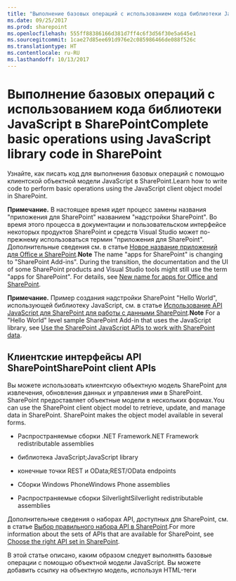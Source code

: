 ```yaml
---
title: "Выполнение базовых операций с использованием кода библиотеки JavaScript в SharePoint"
ms.date: 09/25/2017
ms.prod: sharepoint
ms.openlocfilehash: 555ff88386166d381d7ff4c6f3d56f30e5a645e1
ms.sourcegitcommit: 1cae27d85ee691d976e2c085986466de088f526c
ms.translationtype: HT
ms.contentlocale: ru-RU
ms.lasthandoff: 10/13/2017
---
```

# <a name="complete-basic-operations-using-javascript-library-code-in-sharepoint"></a><span data-ttu-id="c7d7a-102">Выполнение базовых операций с использованием кода библиотеки JavaScript в SharePoint</span><span class="sxs-lookup"><span data-stu-id="c7d7a-102">Complete basic operations using JavaScript library code in SharePoint</span></span>
<span data-ttu-id="c7d7a-103">Узнайте, как писать код для выполнения базовых операций с помощью клиентской объектной модели JavaScript в SharePoint.</span><span class="sxs-lookup"><span data-stu-id="c7d7a-103">Learn how to write code to perform basic operations using the JavaScript client object model in SharePoint.</span></span>
 

 <span data-ttu-id="c7d7a-p101">**Примечание.** В настоящее время идет процесс замены названия "приложения для SharePoint" названием "надстройки SharePoint". Во время этого процесса в документации и пользовательском интерфейсе некоторых продуктов SharePoint и средств Visual Studio может по-прежнему использоваться термин "приложения для SharePoint". Дополнительные сведения см. в статье [Новое название приложений для Office и SharePoint](new-name-for-apps-for-sharepoint.md#bk_newname).</span><span class="sxs-lookup"><span data-stu-id="c7d7a-p101">**Note**  The name "apps for SharePoint" is changing to "SharePoint Add-ins". During the transition, the documentation and the UI of some SharePoint products and Visual Studio tools might still use the term "apps for SharePoint". For details, see  [New name for apps for Office and SharePoint](new-name-for-apps-for-sharepoint.md#bk_newname).</span></span>
 


 <span data-ttu-id="c7d7a-107">**Примечание.** Пример создания надстройки SharePoint "Hello World", использующей библиотеку JavaScript, см. в статье [Использование API JavaScript для SharePoint для работы с данными SharePoint](use-the-sharepoint-javascript-apis-to-work-with-sharepoint-data.md).</span><span class="sxs-lookup"><span data-stu-id="c7d7a-107">**Note**  For a "Hello World" level sample SharePoint Add-in that uses the JavaScript library, see  [Use the SharePoint JavaScript APIs to work with SharePoint data](use-the-sharepoint-javascript-apis-to-work-with-sharepoint-data.md).</span></span>
 


## <a name="sharepoint-client-apis"></a><span data-ttu-id="c7d7a-108">Клиентские интерфейсы API SharePoint</span><span class="sxs-lookup"><span data-stu-id="c7d7a-108">SharePoint client APIs</span></span>
<span data-ttu-id="c7d7a-109"><a name="ClientAPIs"> </a></span><span class="sxs-lookup"><span data-stu-id="c7d7a-109"></span></span>

<span data-ttu-id="c7d7a-p102">Вы можете использовать клиентскую объектную модель SharePoint для извлечения, обновления данных и управления ими в SharePoint. SharePoint предоставляет объектные модели в нескольких формах.</span><span class="sxs-lookup"><span data-stu-id="c7d7a-p102">You can use the SharePoint client object model to retrieve, update, and manage data in SharePoint. SharePoint makes the object model available in several forms.</span></span>
 

 

- <span data-ttu-id="c7d7a-112">Распространяемые сборки .NET Framework</span><span class="sxs-lookup"><span data-stu-id="c7d7a-112">.NET Framework redistributable assemblies</span></span>
    
 
- <span data-ttu-id="c7d7a-113">библиотека JavaScript;</span><span class="sxs-lookup"><span data-stu-id="c7d7a-113">JavaScript library</span></span>
    
 
- <span data-ttu-id="c7d7a-114">конечные точки REST и OData;</span><span class="sxs-lookup"><span data-stu-id="c7d7a-114">REST/OData endpoints</span></span>
    
 
- <span data-ttu-id="c7d7a-115">Сборки Windows Phone</span><span class="sxs-lookup"><span data-stu-id="c7d7a-115">Windows Phone assemblies</span></span>
    
 
- <span data-ttu-id="c7d7a-116">Распространяемые сборки Silverlight</span><span class="sxs-lookup"><span data-stu-id="c7d7a-116">Silverlight redistributable assemblies</span></span>
    
 
<span data-ttu-id="c7d7a-117">Дополнительные сведения о наборах API, доступных для SharePoint, см. в статье [Выбор правильного набора API в SharePoint](http://msdn.microsoft.com/library/f36645da-77c5-47f1-a2ca-13d4b62b320d%28Office.15%29.aspx).</span><span class="sxs-lookup"><span data-stu-id="c7d7a-117">For more information about the sets of APIs that are available for SharePoint, see  [Choose the right API set in SharePoint](http://msdn.microsoft.com/library/f36645da-77c5-47f1-a2ca-13d4b62b320d%28Office.15%29.aspx).</span></span> 
 

 
<span data-ttu-id="c7d7a-p103">В этой статье описано, каким образом следует выполнять базовые операции с помощью объектной модели JavaScript. Вы можете добавить ссылку на объектную модель, используя HTML-теги <script>. Дополнительные сведения об использовании других клиентских API-интерфейсов см. в разделе</span><span class="sxs-lookup"><span data-stu-id="c7d7a-p103">This article shows how to perform basic operations using the JavaScript object model. You can add a reference to the object model using HTML <script> tags. For information about how to use the other client APIs, see the following:</span></span>
 

 

-  [<span data-ttu-id="c7d7a-121">Выполнение базовых операций с использованием кода клиентской библиотеки в SharePoint</span><span class="sxs-lookup"><span data-stu-id="c7d7a-121">Complete basic operations using SharePoint client library code</span></span>](complete-basic-operations-using-sharepoint-client-library-code.md)
    
 
-  [<span data-ttu-id="c7d7a-122">Выполнение базовых операций с использованием конечных точек SharePoint REST</span><span class="sxs-lookup"><span data-stu-id="c7d7a-122">Complete basic operations using SharePoint REST endpoints</span></span>](complete-basic-operations-using-sharepoint-rest-endpoints.md)
    
 
-  [<span data-ttu-id="c7d7a-123">Построение приложений Windows Phone, обращающихся к SharePoint</span><span class="sxs-lookup"><span data-stu-id="c7d7a-123">Build Windows Phone apps that access SharePoint</span></span>](http://msdn.microsoft.com/library/36681335-f772-4499-8445-f94481bc18e7%28Office.15%29.aspx)
    
 
-  [<span data-ttu-id="c7d7a-124">Использование объектной модели Silverlight</span><span class="sxs-lookup"><span data-stu-id="c7d7a-124">Using the Silverlight Object Model</span></span>](http://msdn.microsoft.com/library/cea7829d-f360-4052-8b76-91d90bcefd2a%28Office.15%29.aspx)
    
 

## <a name="perform-basic-tasks-in-sharepoint-using-the-javascript-client-object-model"></a><span data-ttu-id="c7d7a-125">Выполнение основных задач в SharePoint с помощью клиентской объектной модели JavaScript</span><span class="sxs-lookup"><span data-stu-id="c7d7a-125">Perform basic tasks in SharePoint using the JavaScript client object model</span></span>
<span data-ttu-id="c7d7a-126"><a name="BasicOps_SPJSOMOps"> </a></span><span class="sxs-lookup"><span data-stu-id="c7d7a-126"></span></span>

<span data-ttu-id="c7d7a-127">В следующих разделах описываются задачи, которые вы можете выполнять программным путем. Они включают примеры кода на языке JavaScript, в которых демонстрируются эти операции.</span><span class="sxs-lookup"><span data-stu-id="c7d7a-127">The following sections describe tasks that you can complete programmatically, and they include JavaScript code examples that demonstrate the operations.</span></span>
 

 
<span data-ttu-id="c7d7a-p104">При создании надстройки с размещением в облаке можно добавить ссылку на объектную модель с помощью HTML-тегов <script>. Мы рекомендуем создать ссылку на хост-сайт, так как сайт надстройки может существовать не в каждом сценарии работы с надстройками, размещаемыми в облаке. Вы можете извлечь URL-адрес хост-сайта из параметра строки запроса  _SPHostUrl_, если вы используете маркер **{StandardTokens}**. Вы также можете использовать пользовательский параметр строки запроса, если вы применяете маркер **{HostUrl}**. После получения URL-адреса хост-сайта вы должны использовать код JavaScript для динамичного создания ссылки на объектную модель.</span><span class="sxs-lookup"><span data-stu-id="c7d7a-p104">When you create a cloud-hosted add-in, you can add a reference to the object model by using HTML <script> tags. We recommend that you reference the host web because the add-in web may not exist in every scenario in cloud-hosted add-ins. You can retrieve the host web URL from the  _SPHostUrl_ query string parameter if you are using the **{StandardTokens}** token. You can also use your custom defined query string parameter if you are using the **{HostUrl}** token. After you have the host web URL, you must use JavaScript code to dynamically create the reference to the object model.</span></span>
 

 
<span data-ttu-id="c7d7a-132">В приведенном ниже примере кода выполняются такие задачи для добавления ссылки на объектную модель JavaScript:</span><span class="sxs-lookup"><span data-stu-id="c7d7a-132">The following code example performs these tasks to add a reference to the JavaScript object model:</span></span>
 

 

- <span data-ttu-id="c7d7a-133">Создание ссылки на библиотеку AJAX из сети Microsoft Content Delivery Network (CDN).</span><span class="sxs-lookup"><span data-stu-id="c7d7a-133">References the AJAX library from the Microsoft Content Delivery Network (CDN).</span></span>
    
 
- <span data-ttu-id="c7d7a-134">Создание ссылки на библиотеку jQuery из сети Microsoft CDN.</span><span class="sxs-lookup"><span data-stu-id="c7d7a-134">References the jQuery library from the Microsoft CDN.</span></span>
    
 
- <span data-ttu-id="c7d7a-135">Извлечение URL-адреса хост-сайта из строки запроса.</span><span class="sxs-lookup"><span data-stu-id="c7d7a-135">Extracts the host web URL from the query string.</span></span>
    
 
- <span data-ttu-id="c7d7a-p105">Загрузка файлов SP.Runtime.js и SP.js с помощью функции **getScript** в jQuery. После загрузки файлов программа получает доступ к объектной модели JavaScript для SharePoint.</span><span class="sxs-lookup"><span data-stu-id="c7d7a-p105">Loads the SP.Runtime.js and SP.js files by using the  **getScript** function in jQuery. After loading the files, your program has access to the JavaScript object model for SharePoint.</span></span>
    
 
- <span data-ttu-id="c7d7a-138">Продолжение рабочего процесса функции **execOperation**.</span><span class="sxs-lookup"><span data-stu-id="c7d7a-138">Continues the flow in the  **execOperation** function.</span></span>
    
 



```
<script 
    src="//ajax.aspnetcdn.com/ajax/4.0/1/MicrosoftAjax.js" 
    type="text/javascript">
</script>
<script
    type="text/javascript"
    src="//ajax.aspnetcdn.com/ajax/jQuery/jquery-1.7.2.min.js">
</script>
<script type="text/javascript">
    var hostweburl;

    // Load the required SharePoint libraries.
    $(document).ready(function () {

        // Get the URI decoded URLs.
        hostweburl =
            decodeURIComponent(
                getQueryStringParameter("SPHostUrl")
        );

        // The js files are in a URL in the form:
        // web_url/_layouts/15/resource_file
        var scriptbase = hostweburl + "/_layouts/15/";

        // Load the js files and continue to
        // the execOperation function.
        $.getScript(scriptbase + "SP.Runtime.js",
            function () {
                $.getScript(scriptbase + "SP.js", execOperation);
            }
        );
    });

    // Function to execute basic operations.
    function execOperation() {

        // Continue your program flow here.

    }

    // Function to retrieve a query string value.
    // For production purposes you may want to use
    // a library to handle the query string.
    function getQueryStringParameter(paramToRetrieve) {
        var params =
            document.URL.split("?")[1].split("&amp;");
        var strParams = "";
        for (var i = 0; i < params.length; i = i + 1) {
            var singleParam = params[i].split("=");
            if (singleParam[0] == paramToRetrieve)
                return singleParam[1];
        }
    }
</script>

```

<span data-ttu-id="c7d7a-p106">При создании надстройки с размещением в SharePoint можно добавить ссылку на объектную модель с помощью HTML-тегов <script>. Сайт надстройки для SharePoint позволяет использовать относительные пути для ссылок на нужные файлы, используемые в объектной модели JavaScript.</span><span class="sxs-lookup"><span data-stu-id="c7d7a-p106">When you create a SharePoint-hosted add-in, you can add a reference to the object model by using HTML <script> tags. The add-in web in a SharePoint-hosted add-in allows you to use relative paths to reference the required files to use the JavaScript object model.</span></span>
 

 
<span data-ttu-id="c7d7a-141">Следующая разметка выполняет указанные далее задачи для добавления ссылки на объектную модель JavaScript:</span><span class="sxs-lookup"><span data-stu-id="c7d7a-141">The following markup performs these tasks to add a reference to the JavaScript object model:</span></span>
 

 

- <span data-ttu-id="c7d7a-142">Создание ссылки на библиотеку AJAX из сети Microsoft CDN.</span><span class="sxs-lookup"><span data-stu-id="c7d7a-142">References the AJAX library from the Microsoft CDN.</span></span>
    
 
- <span data-ttu-id="c7d7a-143">Создание ссылки на файл SP.Runtime.js с использованием относительного URL-адреса сайта надстройки.</span><span class="sxs-lookup"><span data-stu-id="c7d7a-143">References the SP.Runtime.js file by using a URL relative to the add-in web.</span></span>
    
 
- <span data-ttu-id="c7d7a-144">Создание ссылки на файл SP.js с использованием относительного URL-адреса сайта надстройки.</span><span class="sxs-lookup"><span data-stu-id="c7d7a-144">References the SP.js file by using a URL relative to the add-in web.</span></span>
    
 



```
<script 
    src="//ajax.aspnetcdn.com/ajax/4.0/1/MicrosoftAjax.js" 
    type="text/javascript">
</script>
<script 
    type="text/javascript" 
    src="/_layouts/15/sp.runtime.js">
</script>
<script 
    type="text/javascript" 
    src="/_layouts/15/sp.js">
</script>
<script type="text/javascript">

    // Continue your program flow here.

</script>
```


## <a name="sharepoint-website-tasks"></a><span data-ttu-id="c7d7a-145">Задачи, связанные с веб-сайтом SharePoint</span><span class="sxs-lookup"><span data-stu-id="c7d7a-145">SharePoint website tasks</span></span>
<span data-ttu-id="c7d7a-146"><a name="BasicOps_SPWebTasks"> </a></span><span class="sxs-lookup"><span data-stu-id="c7d7a-146"><a name="BasicOps_SPWebTasks"> </a></span></span>

<span data-ttu-id="c7d7a-147">Для работы с веб-сайтами с использованием JavaScript начните с использования конструктора **ClientContext(serverRelativeUrl)** и передачи URL-адреса или URI-кода для возврата определенного контекста запроса.</span><span class="sxs-lookup"><span data-stu-id="c7d7a-147">To work with websites using JavaScript, start by using the  **ClientContext(serverRelativeUrl)** constructor and pass a URL or URI to return a specific request context.</span></span>
 

 

### <a name="retrieve-the-properties-of-a-website"></a><span data-ttu-id="c7d7a-148">Получение свойств веб-сайта</span><span class="sxs-lookup"><span data-stu-id="c7d7a-148">Retrieve the properties of a website</span></span>

<span data-ttu-id="c7d7a-p107">Используйте веб-свойства класса **ClientContext**, чтобы указать свойства объекта веб-сайта, который размещен по указанному URL-адресу контекста. После загрузки объекта веб-сайта с помощью метода **load(clientObject)** и вызова **executeQueryAsync(succeededCallback, failedCallback)** можно получить доступ ко всем свойствам этого веб-сайта. В приведенном ниже примере отображается заголовок и описание указанного веб-сайта, хотя все другие возвращаемые свойства по умолчанию становятся доступными после загрузки объекта веб-сайта и выполнения запроса.</span><span class="sxs-lookup"><span data-stu-id="c7d7a-p107">Use the web property of the  **ClientContext** class to specify the properties of the website object that is located at the specified context URL. After you load the website object through the **load(clientObject)** method and then call **executeQueryAsync(succeededCallback, failedCallback)**, you acquire access to all the properties of that website. The following example displays the title and description of the specified website, although all other properties that are returned by default become available after you load the website object and execute the query.</span></span>
 

 

```

function retrieveWebSite(siteUrl) {
    var clientContext = new SP.ClientContext(siteUrl);
    this.oWebsite = clientContext.get_web();

    clientContext.load(this.oWebsite);

    clientContext.executeQueryAsync(
        Function.createDelegate(this, this.onQuerySucceeded), 
        Function.createDelegate(this, this.onQueryFailed)
    );
}

function onQuerySucceeded(sender, args) {
    alert('Title: ' + this.oWebsite.get_title() + 
        ' Description: ' + this.oWebsite.get_description());
}
    
function onQueryFailed(sender, args) {
    alert('Request failed. ' + args.get_message() + 
        '\n' + args.get_stackTrace());
}
```


### <a name="retrieve-only-selected-properties-of-a-website"></a><span data-ttu-id="c7d7a-152">Получение определенных свойств веб-сайта</span><span class="sxs-lookup"><span data-stu-id="c7d7a-152">Retrieve only selected properties of a website</span></span>

<span data-ttu-id="c7d7a-p108">Для снижения объема передаваемых данных между клиентом и сервером можно получать только указанные свойства объекта веб-сайта, а не все свойства. В этом случае используйте запрос LINQ или синтаксис лямбда-выражений с методом **load(clientObject)** для определения того, какие свойства следует получать от сервера. В приведенном ниже примере после вызова запроса **executeQueryAsync(succeededCallback, failedCallback)** доступны только заголовок и дата создания объекта веб-сайта.</span><span class="sxs-lookup"><span data-stu-id="c7d7a-p108">To reduce unnecessary data transference between client and server, you might want to return only specified properties of the website object, not all of its properties. In this case, use LINQ query or lambda expression syntax with the  **load(clientObject)** method to specify which properties to return from the server. In the following example, only the title and creation date of the website object become available after **executeQueryAsync(succeededCallback, failedCallback)** is called.</span></span>
 

 

```
function retrieveWebSiteProperties(siteUrl) {
    var clientContext = new SP.ClientContext(siteUrl);
    this.oWebsite = clientContext.get_web();

    clientContext.load(this.oWebsite, 'Title', 'Created');

    clientContext.executeQueryAsync(
        Function.createDelegate(this, this.onQuerySucceeded), 
        Function.createDelegate(this, this.onQueryFailed)
    );
}

function onQuerySucceeded(sender, args) {
    alert('Title: ' + this.oWebsite.get_title() + 
        ' Created: ' + this.oWebsite.get_created());
}
    
function onQueryFailed(sender, args) {
    alert('Request failed. ' + args.get_message() + 
        '\n' + args.get_stackTrace());
}
```


 <span data-ttu-id="c7d7a-156">**Примечание.** Если вы попытаетесь обратиться к другим свойствам, код создаст исключение, так как они недоступны.</span><span class="sxs-lookup"><span data-stu-id="c7d7a-156">**Note**  If you try to access other properties, the code throws an exception because other properties are not available.</span></span>
 


### <a name="write-to-a-websites-properties"></a><span data-ttu-id="c7d7a-157">Запись значений для свойств веб-сайта</span><span class="sxs-lookup"><span data-stu-id="c7d7a-157">Write to a website's properties</span></span>

<span data-ttu-id="c7d7a-p109">Для изменения веб-сайта следует задать его свойства и вызвать метод **update()** аналогично применению серверной объектной модели. Однако в клиентской объектной модели следует вызвать **executeQueryAsync(succeededCallback, failedCallback)** для запроса пакетной обработки всех указанных команд. В приведенном ниже примере изменяется заголовок и описание указанного веб-сайта.</span><span class="sxs-lookup"><span data-stu-id="c7d7a-p109">To modify a website, you set its properties and call the  **update()** method, similarly to how the server object model functions. However, in the client object model, you must call **executeQueryAsync(succeededCallback, failedCallback)** to request batch processing of all commands that you specify. The following example changes the title and description of a specified website.</span></span>
 

 

```
function updateWebSite(siteUrl) {
    var clientContext = new SP.ClientContext(siteUrl);
    this.oWebsite = clientContext.get_web();

    this.oWebsite.set_title('Updated Web Site');
    this.oWebsite.set_description('This is an updated Web site.');
    this.oWebsite.update();

    clientContext.load(this.oWebsite, 'Title', 'Description');

    clientContext.executeQueryAsync(
        Function.createDelegate(this, this.onQuerySucceeded), 
        Function.createDelegate(this, this.onQueryFailed)
    );
}

function onQuerySucceeded(sender, args) {
    alert('Title: ' + this.oWebsite.get_title() + 
        ' Description: ' + this.oWebsite.get_description());
}
    
function onQueryFailed(sender, args) {
    alert('Request failed. ' + args.get_message() + 
        '\n' + args.get_stackTrace());
}
```


## <a name="sharepoint-list-tasks"></a><span data-ttu-id="c7d7a-161">Задачи по работе со списками SharePoint</span><span class="sxs-lookup"><span data-stu-id="c7d7a-161">SharePoint list tasks</span></span>
<span data-ttu-id="c7d7a-162"><a name="BasicOps_SPListTasks"> </a></span><span class="sxs-lookup"><span data-stu-id="c7d7a-162"><a name="BasicOps_SPListTasks"> </a></span></span>

<span data-ttu-id="c7d7a-p110">Работа с объектами списков с использованием JavaScript похожа на работу с объектами веб-сайтов. Начинайте работу с использования конструктора **ClientContext(serverRelativeUrl)** и передачи URL-адреса или URI-кода для возврата определенного контекста запроса. После этого можно использовать свойство **lists** класса **Web** для получения коллекции списков на веб-сайте.</span><span class="sxs-lookup"><span data-stu-id="c7d7a-p110">Working with list objects using JavaScript is similar to working with website objects. Start by using the  **ClientContext(serverRelativeUrl)** constructor and passing a URL or URI to return a specific request context. You can then use the **lists** property of the **Web** class to get the collection of lists in the website.</span></span>
 

 

### <a name="retrieve-all-properties-of-all-lists-in-a-website"></a><span data-ttu-id="c7d7a-166">Извлечение всех свойств всех списков на веб-сайте</span><span class="sxs-lookup"><span data-stu-id="c7d7a-166">Retrieve all properties of all lists in a website</span></span>

<span data-ttu-id="c7d7a-p111">Для возврата всех списков веб-сайта загрузите коллекцию списков с помощью метода **load(clientObject)**, а затем вызовите **executeQueryAsync(succeededCallback, failedCallback)**. В приведенном ниже примере представлен URL-адрес веб-сайта, а также дата и время создания списка.</span><span class="sxs-lookup"><span data-stu-id="c7d7a-p111">To return all the lists of a website, load the list collection through the  **load(clientObject)** method, and then call **executeQueryAsync(succeededCallback, failedCallback)**. The following example displays the URL of the website and the date and time that the list was created.</span></span>
 

 

```
function retrieveAllListProperties(siteUrl) {
    var clientContext = new SP.ClientContext(siteUrl);
    var oWebsite = clientContext.get_web();
    this.collList = oWebsite.get_lists();
    clientContext.load(collList);

    clientContext.executeQueryAsync(
        Function.createDelegate(this, this.onQuerySucceeded), 
        Function.createDelegate(this, this.onQueryFailed)
    );
}

function onQuerySucceeded() {
    var listInfo = '';
    var listEnumerator = collList.getEnumerator();

    while (listEnumerator.moveNext()) {
        var oList = listEnumerator.get_current();
        listInfo += 'Title: ' + oList.get_title() + ' Created: ' + 
            oList.get_created().toString() + '\n';
    }
    alert(listInfo);
}

function onQueryFailed(sender, args) {
    alert('Request failed. ' + args.get_message() + 
        '\n' + args.get_stackTrace());
}
```


### <a name="retrieve-only-specified-properties-of-lists"></a><span data-ttu-id="c7d7a-169">Извлечение только заданных свойств списков</span><span class="sxs-lookup"><span data-stu-id="c7d7a-169">Retrieve only specified properties of lists</span></span>

<span data-ttu-id="c7d7a-p112">В предыдущем примере выполнялся возврат всех свойств списков на веб-сайте. Для уменьшения ненужных данных, передаваемых между клиентом и сервером, можно использовать выражения запросов LINQ, чтобы указать возвращаемые свойства. В JavaScript следует указать **Include** как часть строки запроса, которая передается в метод **load(clientObject)** для указания возвращаемых свойств. В приведенном ниже примере этот подход используется для возврата только заголовка и идентификатора каждого из списков в коллекции.</span><span class="sxs-lookup"><span data-stu-id="c7d7a-p112">The previous example returns all properties of the lists in a website. To reduce unnecessary data transference between client and server, you can use LINQ query expressions to specify which properties to return. In JavaScript, you specify  **Include** as part of the query string that is passed to the **load(clientObject)** method to specify which properties to return. The following example uses this approach to return only the title and ID of each list in the collection.</span></span>
 

 

```
function retrieveSpecificListProperties(siteUrl) {
    var clientContext = new SP.ClientContext(siteUrl);
    var oWebsite = clientContext.get_web();
    this.collList = oWebsite.get_lists();

    clientContext.load(collList, 'Include(Title, Id)');
    clientContext.executeQueryAsync(
        Function.createDelegate(this, this.onQuerySucceeded), 
        Function.createDelegate(this, this.onQueryFailed)
    );
}

function onQuerySucceeded() {
    var listInfo = '';
    var listEnumerator = collList.getEnumerator();

    while (listEnumerator.moveNext()) {
        var oList = listEnumerator.get_current();
        listInfo += 'Title: ' + oList.get_title() + 
            ' ID: ' + oList.get_id().toString() + '\n';
    }
    alert(listInfo);
}

function onQueryFailed(sender, args) {
    alert('Request failed. ' + args.get_message() + 
        '\n' + args.get_stackTrace());
}

```


### <a name="store-retrieved-lists-in-a-collection"></a><span data-ttu-id="c7d7a-174">Хранение полученных списков в коллекции</span><span class="sxs-lookup"><span data-stu-id="c7d7a-174">Store retrieved lists in a collection</span></span>

<span data-ttu-id="c7d7a-175">Как показывает следующий пример, вы можете использовать метод **loadQuery(clientObjectCollection, exp)** вместо метода **load(clientObject)** для хранения возвращаемого значения в другой коллекции вместо того, чтобы хранить его в свойстве списков.</span><span class="sxs-lookup"><span data-stu-id="c7d7a-175">As the following example shows, you can use the  **loadQuery(clientObjectCollection, exp)** method instead of the **load(clientObject)** method to store the return value in another collection instead of storing it in the lists property.</span></span>
 

 

```
function retrieveSpecificListPropertiesToCollection(siteUrl) {
    var clientContext = new SP.ClientContext(siteUrl);
    var oWebsite = clientContext.get_web();
    var collList = oWebsite.get_lists();

    this.listInfoCollection = clientContext.loadQuery(collList, 'Include(Title, Id)');
    clientContext.executeQueryAsync(
        Function.createDelegate(this, this.onQuerySucceeded), 
        Function.createDelegate(this, this.onQueryFailed)
    );
}

function onQuerySucceeded() {
    var listInfo = '';

    for (var i = 0; i < this.listInfoCollection.length; i++) {
        var oList = this.listInfoCollection[i];
        listInfo += 'Title: ' + oList.get_title() + 
            ' ID: ' + oList.get_id().toString();
    }
    alert(listInfo.toString());
}

function onQueryFailed(sender, args) {
    alert('Request failed. ' + args.get_message() + 
        '\n' + args.get_stackTrace());
}
```


### <a name="apply-filters-to-list-retrieval"></a><span data-ttu-id="c7d7a-176">Применение фильтров для извлечения списков</span><span class="sxs-lookup"><span data-stu-id="c7d7a-176">Apply filters to list retrieval</span></span>

<span data-ttu-id="c7d7a-p113">Как показано в приведенном ниже примере, операторы **Include** можно вкладывать в запрос JavaScript, чтобы возвратить метаданные как для списка, так и для его полей. В примере возвращаются все поля из всех списков на веб-сайте, а также отображаются заголовок и внутреннее имя всех полей, чье внутреннее имя содержит строку "name".</span><span class="sxs-lookup"><span data-stu-id="c7d7a-p113">As the following example shows, you can nest  **Include** statements in a JavaScript query to return metadata for both a list and its fields. The example returns all fields from all lists within a website and displays the title and internal name of all fields whose internal name contains the string "name".</span></span>
 

 

```
function retrieveAllListsAllFields(siteUrl) {
    var clientContext = new SP.ClientContext(siteUrl);
    var oWebsite = clientContext.get_web();
    var collList = oWebsite.get_lists();

    this.listInfoArray = clientContext.loadQuery(collList, 
        'Include(Title,Fields.Include(Title,InternalName))');

    clientContext.executeQueryAsync(
        Function.createDelegate(this, this.onQuerySucceeded), 
        Function.createDelegate(this, this._onQueryFailed)
    );
}

function onQuerySucceeded() {
    var listInfo = '';

    for (var i = 0; i < this.listInfoArray.length; i++) {
        var oList = this.listInfoArray[i];
        var collField = oList.get_fields();
        var fieldEnumerator = collField.getEnumerator();
            
        while (fieldEnumerator.moveNext()) {
            var oField = fieldEnumerator.get_current();
            var regEx = new RegExp('name', 'ig');
            
            if (regEx.test(oField.get_internalName())) {
                listInfo += '\nList: ' + oList.get_title() + 
                    '\n\tField Title: ' + oField.get_title() + 
                    '\n\tField Name: ' + oField.get_internalName();
            }
        }
    }
    alert(listInfo);
}

function onQueryFailed(sender, args) {
    alert('Request failed. ' + args.get_message() + 
        '\n' + args.get_stackTrace());
}

```


## <a name="create-update-and-delete-lists"></a><span data-ttu-id="c7d7a-179">Создание, обновление и удаление списков</span><span class="sxs-lookup"><span data-stu-id="c7d7a-179">Create, update, and delete lists</span></span>
<span data-ttu-id="c7d7a-180"><a name="BasicOps_SPListCRUD"> </a></span><span class="sxs-lookup"><span data-stu-id="c7d7a-180"><a name="BasicOps_SPListCRUD"> </a></span></span>

<span data-ttu-id="c7d7a-181">Создание, обновление и удаление списков с использованием клиентской объектной модели аналогично выполнению этих операций с помощью клиентской объектной модели .NET, хотя клиентские операции не будут завершены до вызова функции **executeQueryAsync(succeededCallback, failedCallback)**.</span><span class="sxs-lookup"><span data-stu-id="c7d7a-181">Creating, updating, and deleting lists through the client object model works similarly to how you perform these tasks using the .NET client object model, although client operations do not complete until you call the  **executeQueryAsync(succeededCallback, failedCallback)** function.</span></span>
 

 

### <a name="create-and-update-a-list"></a><span data-ttu-id="c7d7a-182">Создание и обновление списка</span><span class="sxs-lookup"><span data-stu-id="c7d7a-182">Create and update a list</span></span>

<span data-ttu-id="c7d7a-p114">Для создания объекта списка с помощью JavaScript используйте объект **ListCreationInformation**, чтобы определить его свойства, и передайте объект в функцию **add(parameters)** объекта **ListCollection**. В приведенном ниже примере создается новый список объявлений.</span><span class="sxs-lookup"><span data-stu-id="c7d7a-p114">To create a list object using JavaScript, use the  **ListCreationInformation** object to define its properties, and then pass this object to the **add(parameters)** function of the **ListCollection** object. The following example creates a new announcements list.</span></span>
 

 

```
function createList(siteUrl) {
    var clientContext = new SP.ClientContext(siteUrl);
    var oWebsite = clientContext.get_web();
    
    var listCreationInfo = new SP.ListCreationInformation();
    listCreationInfo.set_title('My Announcements List');
    listCreationInfo.set_templateType(SP.ListTemplateType.announcements);

    this.oList = oWebsite.get_lists().add(listCreationInfo);

    clientContext.load(oList);
    clientContext.executeQueryAsync(
        Function.createDelegate(this, this.onQuerySucceeded), 
        Function.createDelegate(this, this.onQueryFailed)
    );
}

function onQuerySucceeded() {
    var result = oList.get_title() + ' created.';
    alert(result);
}

function onQueryFailed(sender, args) {
    alert('Request failed. ' + args.get_message() + 
        '\n' + args.get_stackTrace());
}
```

<span data-ttu-id="c7d7a-185">Если нужно обновить список после его создания, можно задать свойства списка и вызвать функцию **update()** перед вызовом **executeQueryAsync(succeededCallback, failedCallback)**, как показано далее в измененном примере.</span><span class="sxs-lookup"><span data-stu-id="c7d7a-185">If you need to update the list after it has been created, you can set list properties and call the  **update()** function before calling **executeQueryAsync(succeededCallback, failedCallback)**, as shown in the following modifications of the previous example.</span></span>
 

 



```
.
.
.
.
this.oList = oWebsite.get_lists().add(listCreationInfo);

oList.set_description('New Announcements List');
oList.update();

clientContext.load(oList);
clientContext.executeQueryAsync(
    Function.createDelegate(this, this.onQuerySucceeded), 
    Function.createDelegate(this, this.onQueryFailed)
);
```


### <a name="add-a-field-to-a-list"></a><span data-ttu-id="c7d7a-186">Добавление поля в список</span><span class="sxs-lookup"><span data-stu-id="c7d7a-186">Add a field to a list</span></span>

<span data-ttu-id="c7d7a-p115">Используйте функцию **add(field)** или **addFieldAsXml(schemaXml, addToDefaultView, options)** объекта **FieldCollection** для добавления поля в коллекцию полей списка. В приведенном ниже примере создается поле, которое затем обновляется перед вызовом **executeQueryAsync(succeededCallback, failedCallback)**.</span><span class="sxs-lookup"><span data-stu-id="c7d7a-p115">Use the  **add(field)** or **addFieldAsXml(schemaXml, addToDefaultView, options)** function of the **FieldCollection** object to add a field to the field collection of a list. The following example creates a field and then updates it before calling **executeQueryAsync(succeededCallback, failedCallback)**.</span></span>
 

 

```
function addFieldToList(siteUrl) {
    var clientContext = new SP.ClientContext(siteUrl);

    var oList = clientContext.get_web().get_lists().getByTitle('Announcements');
    this.oField = oList.get_fields().addFieldAsXml(
        '<Field DisplayName=\'MyField\' Type=\'Number\' />', 
        true, 
        SP.AddFieldOptions.defaultValue
    );

    var fieldNumber = clientContext.castTo(oField,SP.FieldNumber);
    fieldNumber.set_maximumValue(100);
    fieldNumber.set_minimumValue(35);
    fieldNumber.update();

    clientContext.load(oField);
    clientContext.executeQueryAsync(
        Function.createDelegate(this, this.onQuerySucceeded), 
        Function.createDelegate(this, this.onQueryFailed)
    );
}

function onQuerySucceeded() {
    var result = oField.get_title() + ' added.';
    alert(result);
}

function onQueryFailed(sender, args) {
    alert('Request failed. ' + args.get_message() + 
        '\n' + args.get_stackTrace());
}
```


### <a name="delete-a-list"></a><span data-ttu-id="c7d7a-189">Удаление списка</span><span class="sxs-lookup"><span data-stu-id="c7d7a-189">Delete a list</span></span>

<span data-ttu-id="c7d7a-190">Чтобы удалить список, вызовите функцию **deleteObject()** объекта списка, как показано в приведенном ниже примере.</span><span class="sxs-lookup"><span data-stu-id="c7d7a-190">To delete a list, call the  **deleteObject()** function of the list object, as shown in the following example.</span></span>
 

 

```
function deleteList(siteUrl) {
    var clientContext = new SP.ClientContext(siteUrl);
    var oWebsite = clientContext.get_web();
    this.listTitle = 'My Announcements List';

    this.oList = oWebsite.get_lists().getByTitle(listTitle);
    oList.deleteObject();

    clientContext.executeQueryAsync(
        Function.createDelegate(this, this.onQuerySucceeded), 
        Function.createDelegate(this, this.onQueryFailed)
    );
}

function onQuerySucceeded() {
    var result = listTitle + ' deleted.';
    alert(result);
}

function onQueryFailed(sender, args) {
    alert('Request failed. ' + args.get_message() + 
        '\n' + args.get_stackTrace());
}
```


## <a name="create-update-and-delete-folders"></a><span data-ttu-id="c7d7a-191">Создание, обновление и удаление папок</span><span class="sxs-lookup"><span data-stu-id="c7d7a-191">Create, update, and delete folders</span></span>
<span data-ttu-id="c7d7a-192"><a name="BasicOps_FolderTasks"> </a></span><span class="sxs-lookup"><span data-stu-id="c7d7a-192"><a name="BasicOps_FolderTasks"> </a></span></span>

<span data-ttu-id="c7d7a-p116">Вы можете работать с папками, упорядочивая контент, с помощью объектной модели JavaScript. В следующих разделах рассказывается об основных операциях с папками.</span><span class="sxs-lookup"><span data-stu-id="c7d7a-p116">You can manipulate folders to organize your content by using the JavaScript object model. The following sections show you how to perform basic operations on folders.</span></span>
 

 

### <a name="create-a-folder-in-a-document-library"></a><span data-ttu-id="c7d7a-195">Создание папки в библиотеке документов</span><span class="sxs-lookup"><span data-stu-id="c7d7a-195">Create a folder in a document library</span></span>

<span data-ttu-id="c7d7a-p117">Чтобы создать папку, нужно использовать объект **ListItemCreationInformation**, задав базовый тип объекта как **SP.FileSystemObjectType.folder**, и передать его в виде параметра в функцию **addItem(parameters)** объекта **List**. Задайте свойства объекта элемента списка, возвращенного этим методом, и вызовите функцию **update()**, как показано в приведенном ниже примере.</span><span class="sxs-lookup"><span data-stu-id="c7d7a-p117">To create a folder, you use a  **ListItemCreationInformation** object, set the underlying object type to **SP.FileSystemObjectType.folder**, and pass it as parameter to the  **addItem(parameters)** function of the **List** object. Set properties on the list item object that this method returns, and then call the **update()** function, as shown in the following example.</span></span>
 

 

```
function createFolder(resultpanel) {
    var clientContext;
    var oWebsite;
    var oList;
    var itemCreateInfo;

    clientContext = new SP.ClientContext.get_current();
    oWebsite = clientContext.get_web();
    oList = oWebsite.get_lists().getByTitle("Shared Documents");

    itemCreateInfo = new SP.ListItemCreationInformation();
    itemCreateInfo.set_underlyingObjectType(SP.FileSystemObjectType.folder);
    itemCreateInfo.set_leafName("My new folder!");
    this.oListItem = oList.addItem(itemCreateInfo);
    this.oListItem.set_item("Title", "My new folder!");
    this.oListItem.update();

    clientContext.load(this.oListItem);
    clientContext.executeQueryAsync(
        Function.createDelegate(this, successHandler),
        Function.createDelegate(this, errorHandler)
    );

    function successHandler() {
        resultpanel.innerHTML = "Go to the " +
            "<a href='../Lists/Shared Documents'>document library</a> " +
            "to see your new folder.";
    }

    function errorHandler() {
        resultpanel.innerHTML =
            "Request failed: " + arguments[1].get_message();
    }
}
```


### <a name="update-a-folder-in-a-document-library"></a><span data-ttu-id="c7d7a-198">Обновление папки в библиотеке документов</span><span class="sxs-lookup"><span data-stu-id="c7d7a-198">Update a folder in a document library</span></span>

<span data-ttu-id="c7d7a-199">Чтобы обновить имя папки, вы можете записать его в свойство **FileLeafRef** и вызвать функцию **update()**, чтобы изменения вступили в силу при вызове метода **executeQueryAsync**.</span><span class="sxs-lookup"><span data-stu-id="c7d7a-199">To update the folder name, you can write to the  **FileLeafRef** property and call the **update()** function so that changes take effect when you call the **executeQueryAsync** method.</span></span>
 

 

```
function updateFolder(resultpanel) {
    var clientContext;
    var oWebsite;
    var oList;

    clientContext = new SP.ClientContext.get_current();
    oWebsite = clientContext.get_web();
    oList = oWebsite.get_lists().getByTitle("Shared Documents");

    this.oListItem = oList.getItemById(1);
    this.oListItem.set_item("FileLeafRef", "My updated folder");
    this.oListItem.update();

    clientContext.load(this.oListItem);
    clientContext.executeQueryAsync(
        Function.createDelegate(this, successHandler),
        Function.createDelegate(this, errorHandler)
    );

    function successHandler() {
        resultpanel.innerHTML = "Go to the " +
            "<a href='../Lists/Shared Documents'>document library</a> " +
            "to see your updated folder.";
    }

    function errorHandler() {
        resultpanel.innerHTML = "Request failed: " + arguments[1].get_message();
    }
}
```


### <a name="delete-a-folder-in-a-document-library"></a><span data-ttu-id="c7d7a-200">Удаление папки в библиотеке документов</span><span class="sxs-lookup"><span data-stu-id="c7d7a-200">Delete a folder in a document library</span></span>

<span data-ttu-id="c7d7a-p118">Чтобы удалить папку, следует вызвать функцию **deleteObject()** объекта. В приведенном ниже примере метод **getFolderByServerRelativeUrl** используется для извлечения папки из библиотеки документов и удаления элемента.</span><span class="sxs-lookup"><span data-stu-id="c7d7a-p118">To delete a folder, call the  **deleteObject()** function on the object. The following example uses the **getFolderByServerRelativeUrl** method to retrieve the folder from the document library and then deletes the item.</span></span>
 

 

```
function deleteFolder(resultpanel) {
    var clientContext;
    var oWebsite;
    var folderUrl;

    clientContext = new SP.ClientContext.get_current();
    oWebsite = clientContext.get_web();

    clientContext.load(oWebsite);
    clientContext.executeQueryAsync(function () {
        folderUrl = oWebsite.get_serverRelativeUrl() + "/Lists/Shared Documents/Folder1";
        this.folderToDelete = oWebsite.getFolderByServerRelativeUrl(folderUrl);
        this.folderToDelete.deleteObject();

        clientContext.executeQueryAsync(
            Function.createDelegate(this, successHandler),
            Function.createDelegate(this, errorHandler)
        );
    }, errorHandler);

    function successHandler() {
        resultpanel.innerHTML = "Go to the " +
            "<a href='../Lists/Shared Documents'>document library</a> " +
            "to make sure the folder is no longer there.";
    }

    function errorHandler() {
        resultpanel.innerHTML = "Request failed: " + arguments[1].get_message();
    }
}
```


## <a name="create-read-update-and-delete-files"></a><span data-ttu-id="c7d7a-203">Создание, чтение, обновление и удаление файлов</span><span class="sxs-lookup"><span data-stu-id="c7d7a-203">Create, read, update, and delete files</span></span>
<span data-ttu-id="c7d7a-204"><a name="BasicOps_FileTasks"> </a></span><span class="sxs-lookup"><span data-stu-id="c7d7a-204"><a name="BasicOps_FileTasks"> </a></span></span>

<span data-ttu-id="c7d7a-p119">Вы можете работать с файлами с помощью объектной модели JavaScript. В приведенных ниже разделах рассказывается об основных операциях с файлами.</span><span class="sxs-lookup"><span data-stu-id="c7d7a-p119">You can manipulate files by using the JavaScript object model. The following sections show you how to perform basic operations on files.</span></span>
 

 

 <span data-ttu-id="c7d7a-p120">**Примечание.** С помощью объектной модели JavaScript можно работать только с файлами размером до 1,5 МБ. Чтобы отправлять более крупные файлы, используйте REST. Дополнительные сведения см. в разделе [](complete-basic-operations-using-sharepoint-rest-endpoints#LargeFiles.md).</span><span class="sxs-lookup"><span data-stu-id="c7d7a-p120">**Note**  You can only work with files up to 1.5 MB by using the JavaScript object model. To upload larger files, use REST (Representational State Transfer). For more information, see  [](complete-basic-operations-using-sharepoint-rest-endpoints#LargeFiles.md).</span></span>
 


### <a name="create-a-file-in-a-document-library"></a><span data-ttu-id="c7d7a-210">Создание файла в библиотеке документов</span><span class="sxs-lookup"><span data-stu-id="c7d7a-210">Create a file in a document library</span></span>

<span data-ttu-id="c7d7a-211">Для создания файлов используйте объект **FileCreationInformation**, задав атрибут URL и добавив содержимое в виде байтового массива в кодировке Base64, как показано в приведенном ниже примере.</span><span class="sxs-lookup"><span data-stu-id="c7d7a-211">To create files, you use a  **FileCreationInformation** object, set the URL attribute, and append content as a base64 encoded array of bytes, as shown in this example.</span></span>
 

 

```
function createFile(resultpanel) {
    var clientContext;
    var oWebsite;
    var oList;
    var fileCreateInfo;
    var fileContent;

    clientContext = new SP.ClientContext.get_current();
    oWebsite = clientContext.get_web();
    oList = oWebsite.get_lists().getByTitle("Shared Documents");

    fileCreateInfo = new SP.FileCreationInformation();
    fileCreateInfo.set_url("my new file.txt");
    fileCreateInfo.set_content(new SP.Base64EncodedByteArray());
    fileContent = "The content of my new file";

    for (var i = 0; i < fileContent.length; i++) {
        
        fileCreateInfo.get_content().append(fileContent.charCodeAt(i));
    }

    this.newFile = oList.get_rootFolder().get_files().add(fileCreateInfo);

    clientContext.load(this.newFile);
    clientContext.executeQueryAsync(
        Function.createDelegate(this, successHandler),
        Function.createDelegate(this, errorHandler)
    );

    function successHandler() {
        resultpanel.innerHTML =
            "Go to the " +
            "<a href='../Lists/Shared Documents'>document library</a> " +
            "to see your new file.";
    }

    function errorHandler() {
        resultpanel.innerHTML = "Request failed: " + arguments[1].get_message();
    }
}
```


### <a name="read-a-file-in-a-document-library"></a><span data-ttu-id="c7d7a-212">Чтение файла в библиотеке документов</span><span class="sxs-lookup"><span data-stu-id="c7d7a-212">Read a file in a document library</span></span>

<span data-ttu-id="c7d7a-213">Для чтения содержимого файла используйте операцию **GET** с URL-адресом файла, как показано в приведенном ниже примере.</span><span class="sxs-lookup"><span data-stu-id="c7d7a-213">To read a file's content, you perform a  **GET** operation on the file's URL, as shown in the following example.</span></span>
 

 

```
function readFile(resultpanel) {
    var clientContext;
    var oWebsite;
    var fileUrl;

    clientContext = new SP.ClientContext.get_current();
    oWebsite = clientContext.get_web();

    clientContext.load(oWebsite);
    clientContext.executeQueryAsync(function () {
        fileUrl = oWebsite.get_serverRelativeUrl() +
            "/Lists/Shared Documents/TextFile1.txt";
        $.ajax({
            url: fileUrl,
            type: "GET"
        })
            .done(Function.createDelegate(this, successHandler))
            .error(Function.createDelegate(this, errorHandler));
    }, errorHandler);

    function successHandler(data) {
        resultpanel.innerHTML =
            "The content of file \"TextFile1.txt\": " + data
    }

    function errorHandler() {
        resultpanel.innerHTML =
            "Request failed: " + arguments[2];
    }
}
```


### <a name="update-a-file-in-a-document-library"></a><span data-ttu-id="c7d7a-214">Обновление файла в библиотеке документов</span><span class="sxs-lookup"><span data-stu-id="c7d7a-214">Update a file in a document library</span></span>

<span data-ttu-id="c7d7a-215">Чтобы обновить содержимое файла, используйте объект **FileCreationInformation** и задайте атрибуту перезаписи значение "true" с помощью метода **set_overwrite()**, как показано в приведенном ниже примере.</span><span class="sxs-lookup"><span data-stu-id="c7d7a-215">To update the file's content, you can use a  **FileCreationInformation** object, and set the overwrite attribute to true by using the **set_overwrite()** method, as shown in this example.</span></span>
 

 

```
function updateFile(resultpanel) {
    var clientContext;
    var oWebsite;
    var oList;
    var fileCreateInfo;
    var fileContent;

    clientContext = new SP.ClientContext.get_current();
    oWebsite = clientContext.get_web();
    oList = oWebsite.get_lists().getByTitle("Shared Documents");

    fileCreateInfo = new SP.FileCreationInformation();
    fileCreateInfo.set_url("TextFile1.txt");
    fileCreateInfo.set_content(new SP.Base64EncodedByteArray());
    fileCreateInfo.set_overwrite(true);
    fileContent = "The updated content of my file";

    for (var i = 0; i < fileContent.length; i++) {

        fileCreateInfo.get_content().append(fileContent.charCodeAt(i));
    }

    this.existingFile = oList.get_rootFolder().get_files().add(fileCreateInfo);

    clientContext.load(this.existingFile);
    clientContext.executeQueryAsync(
        Function.createDelegate(this, successHandler),
        Function.createDelegate(this, errorHandler)
    );

    function successHandler() {
        resultpanel.innerHTML =
            "Go to the " +
            "<a href='../Lists/Shared Documents'>document library</a> " +
            "to see the updated \"TextFile1.txt\" file.";
    }

    function errorHandler() {
        resultpanel.innerHTML =
            "Request failed: " + arguments[1].get_message();
    }
}
```


### <a name="delete-a-file-in-a-document-library"></a><span data-ttu-id="c7d7a-216">Удаление файла в библиотеке документов</span><span class="sxs-lookup"><span data-stu-id="c7d7a-216">Delete a file in a document library</span></span>

<span data-ttu-id="c7d7a-p121">Чтобы удалить файл, следует вызвать функцию **deleteObject()** объекта. В приведенном ниже примере метод **getFileByServerRelativeUrl** используется для извлечения файла из библиотеки документов и удаления этого элемента.</span><span class="sxs-lookup"><span data-stu-id="c7d7a-p121">To delete a file, call the  **deleteObject()** function on the object. The following example uses the **getFileByServerRelativeUrl** method to retrieve the file from the document library, and then deletes the item.</span></span>
 

 

```
function deleteFile(resultpanel) {
    var clientContext;
    var oWebsite;
    var fileUrl;

    clientContext = new SP.ClientContext.get_current();
    oWebsite = clientContext.get_web();

    clientContext.load(oWebsite);
    clientContext.executeQueryAsync(function () {
        fileUrl = oWebsite.get_serverRelativeUrl() +
            "/Lists/Shared Documents/TextFile1.txt";
        this.fileToDelete = oWebsite.getFileByServerRelativeUrl(fileUrl);
        this.fileToDelete.deleteObject();

        clientContext.executeQueryAsync(
            Function.createDelegate(this, successHandler),
            Function.createDelegate(this, errorHandler)
        );
    }, errorHandler);

    function successHandler() {
        resultpanel.innerHTML =
            "Go to the " +
            "<a href='../Lists/Shared Documents'>document library</a> " +
            "to confirm that the \"TextFile1.txt\" file has been deleted.";
    }

    function errorHandler() {
        resultpanel.innerHTML = "Request failed: " + arguments[1].get_message();
    }
}
```


## <a name="sharepoint-list-item-tasks"></a><span data-ttu-id="c7d7a-219">Задачи, связанные с элементами списков SharePoint</span><span class="sxs-lookup"><span data-stu-id="c7d7a-219">SharePoint list item tasks</span></span>
<span data-ttu-id="c7d7a-220"><a name="BasicOps_SPListItemTasks"> </a></span><span class="sxs-lookup"><span data-stu-id="c7d7a-220"><a name="BasicOps_SPListItemTasks"> </a></span></span>

<span data-ttu-id="c7d7a-p122">Для получения элементов из списка с помощью JavaScript используйте функцию **getItemById(id)** для возврата одного элемента или функцию **getItems(query)** для извлечения нескольких элементов. Затем можно использовать функцию **load(clientObject)**, чтобы получить объекты, представляющие элементы списка.</span><span class="sxs-lookup"><span data-stu-id="c7d7a-p122">To return items from a list using JavaScript, use the  **getItemById(id)** function to return a single item, or use the **getItems(query)** function to return multiple items. You then use the **load(clientObject)** function to attain list item objects that represent the items.</span></span>
 

 

### <a name="retrieve-items-from-a-list"></a><span data-ttu-id="c7d7a-223">Получение элементов из списка</span><span class="sxs-lookup"><span data-stu-id="c7d7a-223">Retrieve items from a list</span></span>

<span data-ttu-id="c7d7a-p123">Функция **getItems(query)** позволяет задавать запрос на языке CAML, который определяет возвращаемые элементы. Вы можете передать неопределенный объект **CamlQuery** для возврата всех элементов из списка или использовать функцию **set_viewXml** для определения запроса CAML и возврата элементов, которые отвечают определенным критериям. В приведенном ниже примере отображается идентификатор (помимо значений столбцов Title и Body) первых 100 элементов списка объявлений, начиная с элементов списка, идентификатор коллекции которых больше 10.</span><span class="sxs-lookup"><span data-stu-id="c7d7a-p123">The  **getItems(query)** function enables you to define a Collaborative Application Markup Language (CAML) query that specifies which items to return. You can pass an undefined **CamlQuery** object to return all items from the list, or use the **set_viewXml** function to define a CAML query and return items that meet specific criteria. The following example displays the ID, in addition to the Title and Body column values, of the first 100 items in the Announcements list, starting with list items whose collection ID is greater than 10.</span></span>
 

 

```
function retrieveListItems(siteUrl) {
    var clientContext = new SP.ClientContext(siteUrl);
    var oList = clientContext.get_web().get_lists().getByTitle('Announcements');
        
    var camlQuery = new SP.CamlQuery();
    camlQuery.set_viewXml(
        '<View><Query><Where><Geq><FieldRef Name=\'ID\'/>' + 
        '<Value Type=\'Number\'>1</Value></Geq></Where></Query>' + 
        '<RowLimit>10</RowLimit></View>'
    );
    this.collListItem = oList.getItems(camlQuery);
        
    clientContext.load(collListItem);
    clientContext.executeQueryAsync(
        Function.createDelegate(this, this.onQuerySucceeded), 
        Function.createDelegate(this, this.onQueryFailed)
    ); 
}

function onQuerySucceeded(sender, args) {
    var listItemInfo = '';
    var listItemEnumerator = collListItem.getEnumerator();
        
    while (listItemEnumerator.moveNext()) {
        var oListItem = listItemEnumerator.get_current();
        listItemInfo += '\nID: ' + oListItem.get_id() + 
            '\nTitle: ' + oListItem.get_item('Title') + 
            '\nBody: ' + oListItem.get_item('Body');
    }

    alert(listItemInfo.toString());
}

function onQueryFailed(sender, args) {
    alert('Request failed. ' + args.get_message() + 
        '\n' + args.get_stackTrace());
}
```


### <a name="use-the-include-method-to-access-properties-of-listitem-objects"></a><span data-ttu-id="c7d7a-227">Используйте метод Include для доступа к свойствам объектов ListItem</span><span class="sxs-lookup"><span data-stu-id="c7d7a-227">Use the Include method to access properties of ListItem objects</span></span>

<span data-ttu-id="c7d7a-p124">Четыре свойства объектов **ListItem** недоступны по умолчанию при возврате элементов списка: **displayName**, **effectiveBasePermissions**, **hasUniqueRoleAssignments** и **roleAssignments**. В предыдущем примере, если попытаться получить доступ к одному из этих свойств, возвращается исключение **PropertyOrFieldNotInitializedException**. Для доступа к этим свойствам используйте метод **Include** как часть строки запроса, как показано в приведенном ниже примере.</span><span class="sxs-lookup"><span data-stu-id="c7d7a-p124">Four properties of  **ListItem** objects are not available by default when you return list items??? **displayName**,  **effectiveBasePermissions**,  **hasUniqueRoleAssignments**, and  **roleAssignments**. The previous example returns a  **PropertyOrFieldNotInitializedException** if you try to access one of these properties. To access these properties, use the **Include** method as part of the query string, as shown in the following example.</span></span>
 

 

 <span data-ttu-id="c7d7a-232">**Примечание.** При создании запросов для клиентской объектной модели с помощью LINQ применяется поставщик [LINQ to Objects](http://msdn.microsoft.com/library/bb397919), а не [LINQ to SharePoint](http://msdn.microsoft.com/library/ee535491), который можно использовать только при написании кода для серверной объектной модели.</span><span class="sxs-lookup"><span data-stu-id="c7d7a-232">**Note**  When you use LINQ to create queries against the client object model, you are using  [LINQ to Objects](http://msdn.microsoft.com/library/bb397919), not the  [LINQ to SharePoint provider](http://msdn.microsoft.com/library/ee535491), which can only be used when you write code against the server object model.</span></span>
 


```
function retrieveListItemsInclude(siteUrl) {
    var clientContext = new SP.ClientContext(siteUrl);
    var oList = clientContext.get_web().get_lists().getByTitle('Announcements');

    var camlQuery = new SP.CamlQuery();
    camlQuery.set_viewXml('<View><RowLimit>100</RowLimit></View>');
    this.collListItem = oList.getItems(camlQuery);

    clientContext.load(
        collListItem, 
        'Include(Id, DisplayName, HasUniqueRoleAssignments)'
    );
    clientContext.executeQueryAsync(
        Function.createDelegate(this, this.onQuerySucceeded), 
        Function.createDelegate(this, this.onQueryFailed)
    );
}

function onQuerySucceeded(sender, args) {
    var listItemInfo = '';
    var listItemEnumerator = collListItem.getEnumerator();
        
    while (listItemEnumerator.moveNext()) {
        var oListItem = listItemEnumerator.get_current();
        listItemInfo += '\nID: ' + oListItem.get_id() + 
            '\nDisplay name: ' + oListItem.get_displayName() + 
            '\nUnique role assignments: ' + 
            oListItem.get_hasUniqueRoleAssignments();
    }

    alert(listItemInfo.toString());
}

function onQueryFailed(sender, args) {
    alert('Request failed. ' + args.get_message() + 
        '\n' + args.get_stackTrace());
}

```

<span data-ttu-id="c7d7a-p125">Так как в этом примере используется **Include**, после выполнения запроса доступны только указанные свойства. Поэтому возвращается исключение **PropertyOrFieldNotInitializedException** при попытке доступа к другим свойствам помимо указанных. Кроме того, эта ошибка возникает, если вы пытаетесь использовать такие функции как **get_contentType** или **get_parentList** для получения доступа к объектам, которые они содержат.</span><span class="sxs-lookup"><span data-stu-id="c7d7a-p125">Because this example uses an  **Include**, only the specified properties are available after query execution. Therefore, you receive a  **PropertyOrFieldNotInitializedException** if you try to access other properties beyond those that have been specified. In addition, you receive this error if you try to use functions such as **get_contentType** or **get_parentList** to access the properties of containing objects.</span></span>
 

 

### <a name="restrictions-on-retrieving-items"></a><span data-ttu-id="c7d7a-236">Ограничения на получение элементов</span><span class="sxs-lookup"><span data-stu-id="c7d7a-236">Restrictions on retrieving items</span></span>

<span data-ttu-id="c7d7a-237">Метод **loadQuery(clientObjectCollection, exp)** объектной модели JavaScript в SharePoint Foundation 2010 не поддерживает методы и операторы LINQ, которые используются в управляемой объектной модели.</span><span class="sxs-lookup"><span data-stu-id="c7d7a-237">The  **loadQuery(clientObjectCollection, exp)** method of the JavaScript object model in SharePoint Foundation 2010 does not support LINQ methods and operators that are used by the managed object model.</span></span>
 

 

## <a name="create-update-and-delete-list-items"></a><span data-ttu-id="c7d7a-238">Создание, обновление и удаление элементов списков</span><span class="sxs-lookup"><span data-stu-id="c7d7a-238">Create, update, and delete list items</span></span>
<span data-ttu-id="c7d7a-239"><a name="BasicOps_SPListItemCRUD"> </a></span><span class="sxs-lookup"><span data-stu-id="c7d7a-239"><a name="BasicOps_SPListItemCRUD"> </a></span></span>

<span data-ttu-id="c7d7a-p126">Создание, обновление и удаление элементов списка с помощью клиентской объектной модели работает аналогично выполнению этих задач с помощью серверной объектной модели. Можно создать объект элемента списка, установить его свойства, а затем обновить этот объект. Чтобы изменить или удалить объект элемента списка, необходимо вернуть этот объект с помощью функции **getById(id)** объекта **ListItemCollection**, а затем либо установить свойства и вызвать обновление в объекте, возвращенном методом, либо вызвать собственный метод объекта для удаления. В отличие от серверной объектной модели, каждая из этих операций в клиентской объектной модели должна завершаться вызовом метода **to executeQueryAsync(succeededCallback, failedCallback)**, чтобы изменения вступили в силу на сервере.</span><span class="sxs-lookup"><span data-stu-id="c7d7a-p126">Creating, updating, or deleting list items through the client object model works similarly to performing these tasks through the server object model. You create a list item object, set its properties, and then update the object. To modify or delete a list item object, use the  **getById(id)** function of the **ListItemCollection** object to return the object, and then either set properties and call update on the object that this method returns, or call the object's own method for deletion. Unlike the server object model, each of these operations in the client object model must conclude with a call **to executeQueryAsync(succeededCallback, failedCallback)** for changes to take effect on the server.</span></span>
 

 

### <a name="create-a-list-item"></a><span data-ttu-id="c7d7a-244">Создание элемента списка</span><span class="sxs-lookup"><span data-stu-id="c7d7a-244">Create a list item</span></span>

<span data-ttu-id="c7d7a-p127">Чтобы создать элементы списка, следует создать объект **ListItemCreationInformation**, установить его свойства и передать его как параметр в функцию **addItem(parameters)** объекта **List**. Затем устанавливаются свойства элемента списка, который возвращает этот метод, и вызывается функция **update()**, как показано в приведенном ниже примере.</span><span class="sxs-lookup"><span data-stu-id="c7d7a-p127">To create list items, you create a  **ListItemCreationInformation** object, set its properties, and pass it as parameter to the **addItem(parameters)** function of the **List** object. Set properties on the list item object that this method returns, and then call the **update()** function, as shown in the following example.</span></span>
 

 

```
function createListItem(siteUrl) {
    var clientContext = new SP.ClientContext(siteUrl);
    var oList = clientContext.get_web().get_lists().getByTitle('Announcements');
        
    var itemCreateInfo = new SP.ListItemCreationInformation();
    this.oListItem = oList.addItem(itemCreateInfo);
    oListItem.set_item('Title', 'My New Item!');
    oListItem.set_item('Body', 'Hello World!');
    oListItem.update();

    clientContext.load(oListItem);
    clientContext.executeQueryAsync(
        Function.createDelegate(this, this.onQuerySucceeded), 
        Function.createDelegate(this, this.onQueryFailed)
    );
}

function onQuerySucceeded() {
    alert('Item created: ' + oListItem.get_id());
}

function onQueryFailed(sender, args) {
    alert('Request failed. ' + args.get_message() + 
        '\n' + args.get_stackTrace());
}
```


### <a name="update-a-list-item"></a><span data-ttu-id="c7d7a-247">Обновление элемента списка</span><span class="sxs-lookup"><span data-stu-id="c7d7a-247">Update a list item</span></span>

<span data-ttu-id="c7d7a-p128">Для установки большинства свойств элемента списка можно с помощью индексатора столбца создать назначение, а затем вызвать функцию **update()**, чтобы изменения вступили в силу при вызове **executeQueryAsync(succeededCallback, failedCallback)**. В приведенном ниже примере устанавливается заголовок третьего элемента списка "Announcements".</span><span class="sxs-lookup"><span data-stu-id="c7d7a-p128">To set most list item properties, you can use a column indexer to make an assignment, and call the  **update()** function so that changes will take effect when you call **executeQueryAsync(succeededCallback, failedCallback)**. The following example sets the title of the third item in the Announcements list.</span></span>
 

 

```
function updateListItem(siteUrl) {
    var clientContext = new SP.ClientContext(siteUrl);
    var oList = clientContext.get_web().get_lists().getByTitle('Announcements');

    this.oListItem = oList.getItemById(3);
    oListItem.set_item('Title', 'My Updated Title');
    oListItem.update();

    clientContext.executeQueryAsync(
        Function.createDelegate(this, this.onQuerySucceeded), 
        Function.createDelegate(this, this.onQueryFailed)
    );
}

function onQuerySucceeded() {
    alert('Item updated!');
}

function onQueryFailed(sender, args) {
    alert('Request failed. ' + args.get_message() + 
        '\n' + args.get_stackTrace());
}
```


### <a name="delete-a-list-item"></a><span data-ttu-id="c7d7a-250">Удаление элемента списка</span><span class="sxs-lookup"><span data-stu-id="c7d7a-250">Delete a list item</span></span>

<span data-ttu-id="c7d7a-p129">Чтобы удалить элемент списка, следует вызвать функцию **deleteObject()** объекта. В приведенном ниже примере используется функция **getItemById(id)** для возврата второго элемента списка, а затем выполняется удаление элемента. SharePoint обслуживает целочисленные идентификаторы элементов в коллекциях, даже если эти элементы удаляются. Поэтому, например, второй элемент списка должен иметь идентификатор, отличный от 2. **ServerException** возвращается, если функция **deleteObject()** вызывается для несуществующего элемента.</span><span class="sxs-lookup"><span data-stu-id="c7d7a-p129">To delete a list item, call the  **deleteObject()** function on the object. The following example uses the **getItemById(id)** function to return the second item from the list, and then deletes the item. SharePoint maintains the integer IDs of items within collections, even if they have been deleted. So, for example, the second item in a list might not have 2 as its identifier. A **ServerException** is returned if the **deleteObject()** function is called for an item that does not exist.</span></span>
 

 

```
function deleteListItem(siteUrl) {
    this.itemId = 2;
    var clientContext = new SP.ClientContext(siteUrl);
    var oList = clientContext.get_web().get_lists().getByTitle('Announcements');
    this.oListItem = oList.getItemById(itemId);
    oListItem.deleteObject();

    clientContext.executeQueryAsync(
        Function.createDelegate(this, this.onQuerySucceeded), 
        Function.createDelegate(this, this.onQueryFailed)
    );
}

function onQuerySucceeded() {
    alert('Item deleted: ' + itemId);
}

function onQueryFailed(sender, args) {
    alert('Request failed. ' + args.get_message() + 
        '\n' + args.get_stackTrace());
}
```

<span data-ttu-id="c7d7a-p130">Если, например, требуется получить новое количество элементов, появившееся в результате операции удаления, следует включить вызов метода update(), чтобы обновить список. Кроме того, перед выполнением запроса необходимо загрузить либо сам объект списка, либо его свойство **itemCount**. Если требуется получить как исходное, так и итоговое количество элементов списка, то необходимо выполнить два запроса и получить число элементов дважды, как показано ниже.</span><span class="sxs-lookup"><span data-stu-id="c7d7a-p130">If you want to retrieve, for example, the new item count that results from a delete operation, include a call to the update() method to refresh the list. In addition, you must load either the list object itself or the  **itemCount** property on the list object before executing the query. If you want to retrieve both a start and end count of the list items, you must execute two queries and return the item count twice, as shown in the following modification of the previous example.</span></span>
 

 



```
function deleteListItemDisplayCount(siteUrl) {
    this.clientContext = new SP.ClientContext(siteUrl);
    this.oList = clientContext.get_web().get_lists().getByTitle('Announcements');
    clientContext.load(oList);

    clientContext.executeQueryAsync(
        Function.createDelegate(this, this.deleteItem), 
        Function.createDelegate(this, this.onQueryFailed)
    );
}

function deleteItem() {
    this.itemId = 58;
    this.startCount = oList.get_itemCount();
    this.oListItem = oList.getItemById(itemId);
    oListItem.deleteObject();

    oList.update();
    clientContext.load(oList);
        
    clientContext.executeQueryAsync(
        Function.createDelegate(this, this.displayCount), 
        Function.createDelegate(this, this.onQueryFailed)
    );
}

function displayCount() {
    var endCount = oList.get_itemCount();
    var listItemInfo = 'Item deleted: ' + itemId + 
        '\nStart Count: ' +  startCount + 
        ' End Count: ' + endCount;
        
    alert(listItemInfo)
}

function onQueryFailed(sender, args) {
    alert('Request failed. ' + args.get_message() + 
        '\n' + args.get_stackTrace());
}
```


## <a name="access-objects-in-the-host-web"></a><span data-ttu-id="c7d7a-259">Доступ к объектам на хост-сайте</span><span class="sxs-lookup"><span data-stu-id="c7d7a-259">Access objects in the host web</span></span>
<span data-ttu-id="c7d7a-260"><a name="BasicOps_AccessHostweb"> </a></span><span class="sxs-lookup"><span data-stu-id="c7d7a-260"><a name="BasicOps_AccessHostweb"> </a></span></span>

<span data-ttu-id="c7d7a-p131">При разработке надстройки может потребоваться доступ к хост-сайту для работы с элементами на нем. Используйте объект **AppContextSite** для ссылки на хост-сайт или другие сайты SharePoint, как показано в приведенном ниже примере. Полный пример кода см. в разделе [Получение названия хост-сайта с помощью междоменной библиотеки (JSOM)](http://code.msdn.microsoft.com/office/SharePoint-Get-the-563f2a3d).</span><span class="sxs-lookup"><span data-stu-id="c7d7a-p131">While developing your add-in, you might need to access the host web to interact with items in it. Use the  **AppContextSite** object to reference the host web or other SharePoint sites, as shown in the following example. For a full code sample, see [Get the host web title using the cross-domain library (JSOM)](http://code.msdn.microsoft.com/office/SharePoint-Get-the-563f2a3d).</span></span>
 

 

```
function execCrossDomainRequest(appweburl, hostweburl) {
    // context: The ClientContext object provides access to
    //      the web and lists objects.
    // factory: Initialize the factory object with the
    //      add-in web URL.
    var context;
    var factory;
    var appContextSite;

    context = new SP.ClientContext(appweburl);
    factory = new SP.ProxyWebRequestExecutorFactory(appweburl);
    context.set_webRequestExecutorFactory(factory);
    appContextSite = new SP.AppContextSite(context, hostweburl);

    this.web = appContextSite.get_web();
    context.load(this.web);

    // Execute the query with all the previous 
    //  options and parameters.
    context.executeQueryAsync(
        Function.createDelegate(this, successHandler), 
        Function.createDelegate(this, errorHandler)
    );

    // Function to handle the success event.
    // Prints the host web's title to the page.
    function successHandler() {
        alert(this.web.get_title());
    }

    // Function to handle the error event.
    // Prints the error message to the page.
    function errorHandler(data, errorCode, errorMessage) {
        alert("Could not complete cross-domain call: " + errorMessage);
    }
}
```

<span data-ttu-id="c7d7a-p132">В предыдущем примере для доступа к хост-сайту используется междоменная библиотека в SharePoint. Дополнительные сведения см. в разделе  [Обращение к данным SharePoint из надстроек с помощью междоменной библиотеки](access-sharepoint-data-from-add-ins-using-the-cross-domain-library.md).</span><span class="sxs-lookup"><span data-stu-id="c7d7a-p132">The previous example uses the cross-domain library in SharePoint to access the host web. For more information, see  [Access SharePoint data from add-ins using the cross-domain library](access-sharepoint-data-from-add-ins-using-the-cross-domain-library.md).</span></span>
 

 

## <a name="additional-resources"></a><span data-ttu-id="c7d7a-266">Дополнительные ресурсы</span><span class="sxs-lookup"><span data-stu-id="c7d7a-266">Additional resources</span></span>
<span data-ttu-id="c7d7a-267"><a name="BasicOps_AddRes"> </a></span><span class="sxs-lookup"><span data-stu-id="c7d7a-267"><a name="BasicOps_AddRes"> </a></span></span>


-  [<span data-ttu-id="c7d7a-268">Выполнение базовых операций с использованием кода клиентской библиотеки в SharePoint</span><span class="sxs-lookup"><span data-stu-id="c7d7a-268">Complete basic operations using SharePoint client library code</span></span>](complete-basic-operations-using-sharepoint-client-library-code.md)
    
 
-  [<span data-ttu-id="c7d7a-269">Выполнение базовых операций с использованием конечных точек SharePoint REST</span><span class="sxs-lookup"><span data-stu-id="c7d7a-269">Complete basic operations using SharePoint REST endpoints</span></span>](complete-basic-operations-using-sharepoint-rest-endpoints.md)
    
 
-  [<span data-ttu-id="c7d7a-270">Разработка надстроек SharePoint</span><span class="sxs-lookup"><span data-stu-id="c7d7a-270">Develop SharePoint Add-ins</span></span>](develop-sharepoint-add-ins.md)
    
 
-  [<span data-ttu-id="c7d7a-271">Безопасный доступ к данным и клиентские объектные модели для надстроек SharePoint</span><span class="sxs-lookup"><span data-stu-id="c7d7a-271">Secure data access and client object models for SharePoint Add-ins</span></span>](secure-data-access-and-client-object-models-for-sharepoint-add-ins.md)
    
 
-  [<span data-ttu-id="c7d7a-272">Работа с внешними данными в SharePoint</span><span class="sxs-lookup"><span data-stu-id="c7d7a-272">Work with external data in SharePoint</span></span>](work-with-external-data-in-sharepoint.md)
    
 

